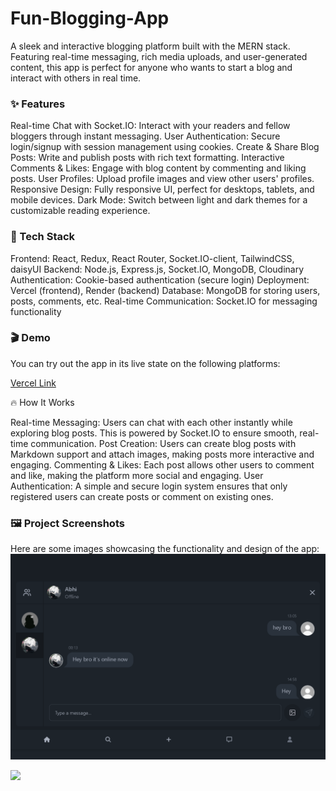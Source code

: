 <h1>Fun-Blogging-App</h1>

A sleek and interactive blogging platform built with the MERN stack. Featuring real-time messaging, rich media uploads, and user-generated content, this app is perfect for anyone who wants to start a blog and interact with others in real time.

<h3> ✨ Features</h3>
Real-time Chat with Socket.IO: Interact with your readers and fellow bloggers through instant messaging.
User Authentication: Secure login/signup with session management using cookies.
Create & Share Blog Posts: Write and publish posts with rich text formatting.
Interactive Comments & Likes: Engage with blog content by commenting and liking posts.
User Profiles: Upload profile images and view other users' profiles.
Responsive Design: Fully responsive UI, perfect for desktops, tablets, and mobile devices.
Dark Mode: Switch between light and dark themes for a customizable reading experience.

<h3> 🚀 Tech Stack</h3>
Frontend: React, Redux, React Router, Socket.IO-client, TailwindCSS, daisyUI
Backend: Node.js, Express.js, Socket.IO, MongoDB, Cloudinary
Authentication: Cookie-based authentication (secure login)
Deployment: Vercel (frontend), Render (backend)
Database: MongoDB for storing users, posts, comments, etc.
Real-time Communication: Socket.IO for messaging functionality

<h3> 🎬 Demo </h3>
You can try out the app in its live state on the following platforms:

 <a href="https://fun-blogging-app.vercel.app">Vercel Link</a>

🔥 How It Works

Real-time Messaging: Users can chat with each other instantly while exploring blog posts. This is powered by Socket.IO to ensure smooth, real-time communication.
Post Creation: Users can create blog posts with Markdown support and attach images, making posts more interactive and engaging.
Commenting & Likes: Each post allows other users to comment and like, making the platform more social and engaging.
User Authentication: A simple and secure login system ensures that only registered users can create posts or comment on existing ones.

<h3>🖼️ Project Screenshots</h3>
Here are some images showcasing the functionality and design of the app:
<img src='./chat.png'/></img>

<img src='./homepage.png'/></img>
